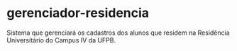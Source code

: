# gerenciador-residencia
Sistema que gerenciará os cadastros dos alunos que residem na Residência Universitário do Campus IV da UFPB.
